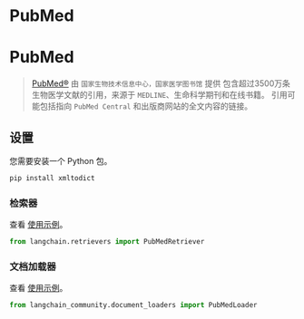 # PubMed

# PubMed

>[PubMed®](https://pubmed.ncbi.nlm.nih.gov/) 由 `国家生物技术信息中心，国家医学图书馆` 提供 
> 包含超过3500万条生物医学文献的引用，来源于 `MEDLINE`、生命科学期刊和在线书籍。 
> 引用可能包括指向 `PubMed Central` 和出版商网站的全文内容的链接。

## 设置
您需要安装一个 Python 包。

```bash
pip install xmltodict
```

### 检索器

查看 [使用示例](/docs/integrations/retrievers/pubmed)。

```python
from langchain.retrievers import PubMedRetriever
```

### 文档加载器

查看 [使用示例](/docs/integrations/document_loaders/pubmed)。

```python
from langchain_community.document_loaders import PubMedLoader
```